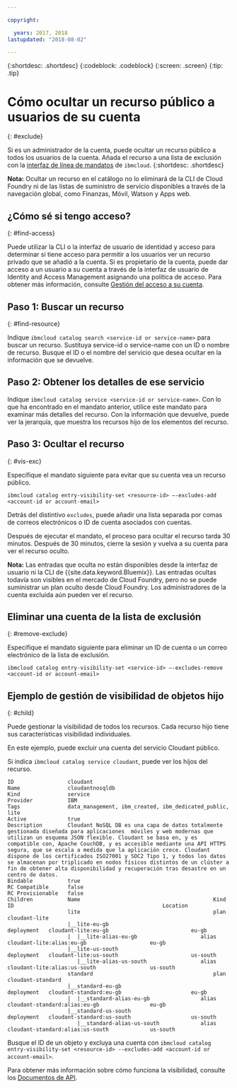 ```yaml
---

copyright:

  years: 2017, 2018
lastupdated: "2018-08-02"

---
```


{:shortdesc: .shortdesc}
{:codeblock: .codeblock}
{:screen: .screen}
{:tip: .tip}

# Cómo ocultar un recurso público a usuarios de su cuenta
{: #exclude}

Si es un administrador de la cuenta, puede ocultar un recurso público a todos los usuarios de la cuenta. Añada el recurso a una lista de exclusión con la [interfaz de línea de mandatos](/docs/cli/reference/ibmcloud/bx_cli.html#bluemix_catalog_entry_visibility_set) de `ibmcloud`.
{:shortdesc: .shortdesc}

**Nota:** Ocultar un recurso en el catálogo no lo eliminará de la CLI de Cloud Foundry ni de las listas de suministro de servicio disponibles a través de la navegación global, como Finanzas, Móvil, Watson y Apps web.

## ¿Cómo sé si tengo acceso?
{: #find-access}

Puede utilizar la CLI o la interfaz de usuario de identidad y acceso para determinar si tiene acceso para permitir a los usuarios ver un recurso privado que se añadió a la cuenta. Si es propietario de la cuenta, puede dar acceso a un usuario a su cuenta a través de la interfaz de usuario de Identity and Access Management asignando una política de acceso. Para obtener más información, consulte [Gestión del acceso a su cuenta](access.html).

## Paso 1: Buscar un recurso
{: #find-resource}

Indique `ibmcloud catalog search <service-id or service-name>` para buscar un recurso. Sustituya service-id o service-name con un ID o nombre de recurso. Busque el ID o el nombre del servicio que desea ocultar en la información que se devuelve.

## Paso 2: Obtener los detalles de ese servicio

Indique `ibmcloud catalog service <service-id or service-name>`. Con lo que ha encontrado en el mandato anterior, utilice este mandato para examinar más detalles del recurso. Con la información que devuelve, puede ver la jerarquía, que muestra los recursos hijo de los elementos del recurso.

## Paso 3: Ocultar el recurso
{: #vis-exc}

Especifique el mandato siguiente para evitar que su cuenta vea un recurso público.

`ibmcloud catalog entry-visibility-set <resource-id> —-excludes-add <account-id or account-email>`

Detrás del distintivo `excludes`, puede añadir una lista separada por comas de correos electrónicos o ID de cuenta asociados con cuentas.

Después de ejecutar el mandato, el proceso para ocultar el recurso tarda 30 minutos. Después de 30 minutos, cierre la sesión y vuelva a su cuenta para ver el recurso oculto.

**Nota:** Las entradas que oculta no están disponibles desde la interfaz de usuario ni la CLI de {{site.data.keyword.Bluemix}}. Las entradas ocultas todavía son visibles en el mercado de Cloud Foundry, pero no se puede suministrar un plan oculto desde Cloud Foundry. Los administradores de la cuenta excluida aún pueden ver el recurso.

## Eliminar una cuenta de la lista de exclusión
{: #remove-exclude}

Especifique el mandato siguiente para eliminar un ID de cuenta o un correo electrónico de la lista de exclusión.

`ibmcloud catalog entry-visibility-set <service-id> —-excludes-remove <account-id or account-email>`

## Ejemplo de gestión de visibilidad de objetos hijo
{: #child}

Puede gestionar la visibilidad de todos los recursos. Cada recurso hijo tiene sus características visibilidad individuales.

En este ejemplo, puede excluir una cuenta del servicio Cloudant público.

Si indica `ibmcloud catalog service cloudant`, puede ver los hijos del recurso.

```
ID                 cloudant
Name               cloudantnosqldb
Kind               service
Provider           IBM
Tags               data_management, ibm_created, ibm_dedicated_public, lite
Active             true
Description        Cloudant NoSQL DB es una capa de datos totalmente gestionada diseñada para aplicaciones  móviles y web modernas que utilizan un esquema JSON flexible. Cloudant se basa en, y es compatible con, Apache CouchDB, y es accesible mediante una API HTTPS segura, que se escala a medida que la aplicación crece. Cloudant dispone de los certificados ISO27001 y SOC2 Tipo 1, y todos los datos se almacenan por triplicado en nodos físicos distintos de un clúster a fin de obtener alta disponibilidad y recuperación tras desastre en un centro de datos.
Bindable           true
RC Compatible      false
RC Provisionable   false
Children           Name                                          Kind         ID                                               Location
                   lite                                          plan         cloudant-lite
                   |__lite-eu-gb                             deployment   cloudant-lite:eu-gb                          eu-gb
                   |  |__lite-alias-eu-gb                    alias        cloudant-lite:alias:eu-gb                    eu-gb
                   |__lite-us-south                          deployment   cloudant-lite:us-south                       us-south
                      |__lite-alias-us-south                 alias        cloudant-lite:alias:us-south                 us-south
                   standard                                      plan         cloudant-standard
                   |__standard-eu-gb                         deployment   cloudant-standard:eu-gb                      eu-gb
                   |  |__standard-alias-eu-gb                alias        cloudant-standard:alias:eu-gb                eu-gb
                   |__standard-us-south                      deployment   cloudant-standard:us-south                   us-south
                      |__standard-alias-us-south             alias        cloudant-standard:alias:us-south             us-south
```

Busque el ID de un objeto y excluya una cuenta con `ibmcloud catalog entry-visibility-set <resource-id> --excludes-add <account-id or account-email>`.

Para obtener más información sobre cómo funciona la visibilidad, consulte los [Documentos de API](https://console.bluemix.net/apidocs/globalcatalog).
